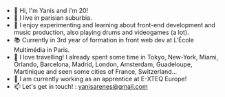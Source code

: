 - 👋 Hi, I'm Yanis and i'm 20!
- 📍 I live in parisian suburbia.
- 👀 I enjoy experimenting and learning about front-end development and music production, also playing drums and videogames (a lot).
- 📚 Currently in 3rd year of formation in front web dev at L'École Multimédia in Paris.
- 🧳 I love travelling! I already spent some time in Tokyo, New-York, Miami, Orlando, Barcelona, Madrid, London, Amsterdam, Guadeloupe, Martinique and seen some cities of France, Switzerland...
- 🙋 I am currently working as an apprentice at E-XTEQ Europe!
- 📫 Let's get in touch! : yanisarenes@gmail.com
